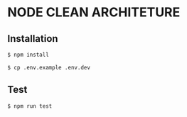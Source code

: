 # NODE CLEAN ARCHITETURE

## Installation

```sh
$ npm install
```

```sh
$ cp .env.example .env.dev
```

## Test

```sh
$ npm run test
```
